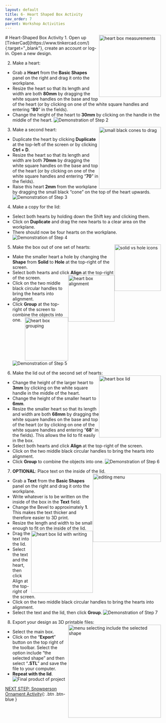 ```yaml
---
layout: default
title: 6- Heart Shaped Box Activity
nav_order: 7
parent: Workshop Activities
---
```

<img src="images/tinkercad-box-01.png" style="float:right;width:200px" alt="heart box measurements"> 
# Heart-Shaped Box Activity
1. Open up [TinkerCad](https://www.tinkercad.com/){:target="_blank"}, create an account or log-in. Open a new design. 

2. Make a heart:
- Grab a **Heart** from the **Basic Shapes** panel on the right and drag it onto the workplane.
- Resize the heart so that its length and width are both **80mm** by dragging the white square handles on the base and top of the heart (or by clicking on one of the white square handles and entering “**80**” in the fields). 
- Change the height of the heart to **30mm** by clicking on the handle in the middle of the heart. 
![Demonstration of Step 2](images/tinkercad-box-02.gif)
3. Make a second heart: <img src="images/tinkercad-box-03.png" style="float:right;width:200px" alt="small black cones to drag"> 
- Duplicate the heart by clicking **Duplicate** at the top-left of the screen or by clicking **Ctrl + D**.
- Resize the heart so that its length and width are both **70mm** by dragging the white square handles on the base and top of the heart (or by clicking on one of the white square handles and entering “**70**” in the fields). 
- Raise this heart **2mm** from the workplane by dragging the small black “cone” on the top of the heart upwards.
![Demonstration of Step 3](images/tinkercad-box-04.gif)
4. Make a copy for the lid:
- Select both hearts by holding down the Shift key and clicking them. 
- Click on **Duplicate** and drag the new hearts to a clear area on the workplane.
- There should now be four hearts on the workplane.
![Demonstration of Step 4](images/tinkercad-box-05.gif)
5. Make the box out of one set of hearts: <img src="images/tinkercad-box-06.png" style="float:right;width:150px" alt="solid vs hole icons"> 
- Make the smaller heart a hole by changing the **Shape** from **Solid** to **Hole** at the top-right of the screen.
- Select both hearts and click **Align** at the top-right of the screen.<img src="images/tinkercad-box-07.png" style="float:right;width:150px" alt="heart box alignment"> 
- Click on the two middle black circular handles to bring the hearts into alignment.
- Click **Group** at the top-right of the screen to combine the objects into one.<img src="images/tinkercad-box-08.png" style="float:right;width:140px" alt="heart box grouping"> 
![Demonstration of Step 5](images/tinkercad-box-09.gif)
6. Make the lid out of the second set of hearts: <img src="images/tinkercad-box-10.png" style="float:right;width:200px" alt="heart box lid"> 
- Change the height of the larger heart to **3mm** by clicking on the white square handle in the middle of the heart.
- Change the height of the smaller heart to **6mm**.
- Resize the smaller heart so that its length and width are both **68mm** by dragging the white square handles on the base and top of the heart (or by clicking on one of the white square handles and entering “**68**” in the fields). This allows the lid to fit easily in the box.
- Select both hearts and click **Align** at the top-right of the screen.
- Click on the two middle black circular handles to bring the hearts into alignment.
- Click **Group** to combine the objects into one.
![Demonstration of Step 6](images/tinkercad-box-11.gif)
7. **OPTIONAL**: Place text on the inside of the lid.  <img src="images/tinkercad-box-12.png" style="float:right;width:220px" alt="editing menu"> 
- Grab a **Text** from the **Basic Shapes** panel on the right and drag it onto the workplane.
- Write whatever is to be written on the inside of the box in the **Text** field. 
- Change the Bevel to approximately **1**. This makes the text thicker and therefore easier to 3D print.
- Resize the length and width to be small enough to fit on the inside of the lid. <img src="images/tinkercad-box-13.png" style="float:right;width:200px" alt="heart box lid with writing"> 
- Drag the text into the lid. 
- Select the text and the heart, then click Align  at the top-right of the screen.
- Click on the two middle black circular handles to bring the hearts into alignment.
- Select the text and the lid, then click **Group**. 
![Demonstration of Step 7](images/tinkercad-box-14.gif)
8. Export your design as 3D printable files: <img src="images/tinkercad-box-15.png" style="float:right;width:300px" alt="menu selecting include the selected shape">
- Select the main box. 
- Click on the “**Export**” button on the top right of the toolbar. Select the option include “the selected shape” and then select “**.STL**” and save the file to your computer.
- **Repeat with the lid**.<br>
![Final product of project](images/tinkercad-box-16.png)

[NEXT STEP: Snowperson Ornament Activity](snowperson-activity.html){: .btn .btn-blue }
